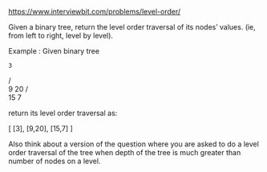 https://www.interviewbit.com/problems/level-order/



Given a binary tree, return the level order traversal of its nodes’ values. (ie, from left to right, level by level).

Example :
Given binary tree

    3
   / \
  9  20
    /  \
   15   7

return its level order traversal as:

[
  [3],
  [9,20],
  [15,7]
]

Also think about a version of the question where you are asked to do a level order traversal of the tree when depth of the tree is much greater than number of nodes on a level.
